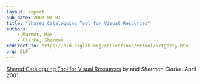 ```yaml
---
layout: report
pub_date: 2001-04-01
title: "Shared Cataloguing Tool for Visual Resources"
authors: 
    - Marmor, Max
    - Clarke, Sherman 
redirect_to: https://old.diglib.org/collections/vrtool/vrtgetty.htm
org: DLF
---
```


<p class="sectionhead"><a href="https://old.diglib.org/collections/vrtool/vrtgetty.htm" target="_blank" rel="noopener noreferrer">Shared Cataloguing Tool for Visual Resources</a> by <em></em> and <em>Sherman Clarke</em>. April 2001.</p>
